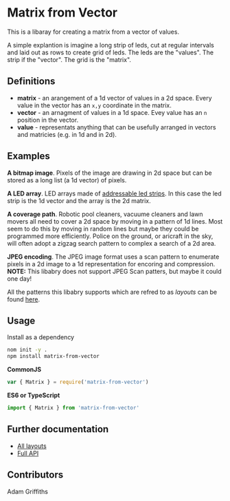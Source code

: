 # Matrix from Vector

This is a libaray for creating a matrix from a vector of values.

A simple explantion is imagine a long strip of leds, cut at regular intervals and laid out as rows to create grid of leds. The leds are the "values". The strip if the "vector". The grid is the "matrix".

## Definitions

 - **matrix** - an arangement of a 1d vector of values in a 2d space. Every value in the vector has an `x,y` coordinate in the matrix.
 - **vector** - an arnagment of values in a 1d space. Evey value has an `n` position in the vector.
 - **value** - representats anything that can be usefully arranged in vectors and matricies (e.g. in 1d and in 2d).

## Examples

**A bitmap image**. Pixels of the image are drawing in 2d space but can be stored as a long list (a 1d vector) of pixels.

**A LED array**. LED arrays made of [addressable led strips](https://www.google.com/search?q=addressable%20led%20strip). In this case the led strip is the 1d vector and the array is the 2d matrix.

**A coverage path**. Robotic pool cleaners, vacuume cleaners and lawn movers all need to cover a 2d space by moving in a pattern of 1d lines. Most seem to do this by moving in random lines but maybe they could be programmed more efficiently. Police on the ground, or aricraft in the sky, will often adopt a zigzag search pattern to complex a search of a 2d area.

**JPEG encoding**. The JPEG image format uses a scan pattern to enumerate pixels in a 2d image to a 1d representation for encoring and compression. **NOTE:** This libabry does not support JPEG Scan patters, but maybe it could one day!

All the patterns this libabry supports which are refred to as *layouts* can be found [here](docs/generated/layouts/layouts.md).

## Usage

Install as a dependency
```bash
nom init -y .
npm install matrix-from-vector
```

**CommonJS**
```js
var { Matrix } = require('matrix-from-vector')
```

**ES6 or TypeScript**
```js
import { Matrix } from 'matrix-from-vector'
```

## Further documentation

* [All layouts](docs/generated/layouts/layouts.md)
* [Full API](docs/generated/api/matrix-from-vector.md)

## Contributors

Adam Griffiths
